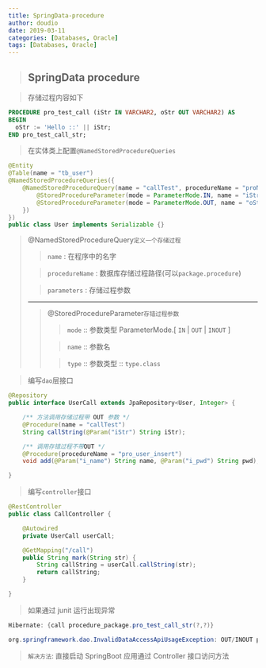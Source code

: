 ```yaml
---
title: SpringData-procedure
author: doudio
date: 2019-03-11
categories: [Databases, Oracle]
tags: [Databases, Oracle]
---
```


> ## SpringData procedure

> 存储过程内容如下

```sql
PROCEDURE pro_test_call (iStr IN VARCHAR2, oStr OUT VARCHAR2) AS
BEGIN
  oStr := 'Hello ::' || iStr;
END pro_test_call_str;
```

> 在实体类上配置`@NamedStoredProcedureQueries`

```java
@Entity
@Table(name = "tb_user")
@NamedStoredProcedureQueries({
    @NamedStoredProcedureQuery(name = "callTest", procedureName = "proName", parameters = {
        @StoredProcedureParameter(mode = ParameterMode.IN, name = "iStr", type = String.class),
        @StoredProcedureParameter(mode = ParameterMode.OUT, name = "oStr", type = String.class)
    })
})
public class User implements Serializable {}
```

> @NamedStoredProcedureQuery`定义一个存储过程`
>
> > `name` : 在程序中的名字
>
> > `procedureName` : 数据库存储过程路径(可以`package.procedure`)
>
> > `parameters` : 存储过程参数
>
> ---
>
> >  @StoredProcedureParameter`存错过程参数`
> >
> > > `mode` :: 参数类型 ParameterMode.[ `IN` | `OUT` | `INOUT` ]
> >
> > > `name` :: 参数名
> >
> > > `type` :: 参数类型 :: `type.class`

> 编写`dao`层接口

```java
@Repository
public interface UserCall extends JpaRepository<User, Integer> {

    /** 方法调用存储过程带 OUT 参数 */
    @Procedure(name = "callTest")
    String callString(@Param("iStr") String iStr);

    /** 调用存错过程不带OUT */
    @Procedure(procedureName = "pro_user_insert")
    void add(@Param("i_name") String name, @Param("i_pwd") String pwd);

}
```

> 编写`controller`接口

```java
@RestController
public class CallController {

    @Autowired
    private UserCall userCall;

    @GetMapping("/call")
    public String mark(String str) {
        String callString = userCall.callString(str);
        return callString;
    }

}
```

> 如果通过 junit 运行出现异常

```java
Hibernate: {call procedure_package.pro_test_call_str(?,?)}

org.springframework.dao.InvalidDataAccessApiUsageException: OUT/INOUT parameter not available: oStr; nested exception is java.lang.IllegalArgumentException: OUT/INOUT parameter not available: oStr
```

> `解决方法`: 直接启动 SpringBoot 应用通过 Controller 接口访问方法